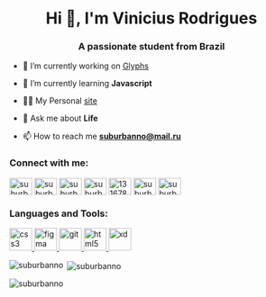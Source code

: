 <h1 align="center">Hi 👋, I'm Vinicius Rodrigues</h1>
<h3 align="center">A passionate student from Brazil</h3>

- 🔭 I’m currently working on [Glyphs](https://github.com/Suburbanno/Glyphs)

- 🌱 I’m currently learning **Javascript**

- 👨‍💻 My Personal [site](suburbanno.rocks)

- 💬 Ask me about **Life**

- 📫 How to reach me **suburbanno@mail.ru**

<h3 align="left">Connect with me:</h3>
<p align="left">
<a href="https://codepen.io/suburbanno" target="blank"><img align="center" src="https://cdn.jsdelivr.net/npm/simple-icons@3.0.1/icons/codepen.svg" alt="suburbanno" height="30" width="40" /></a>
<a href="https://dev.to/suburbanno" target="blank"><img align="center" src="https://cdn.jsdelivr.net/npm/simple-icons@3.0.1/icons/dev-dot-to.svg" alt="suburbanno" height="30" width="40" /></a>
<a href="https://twitter.com/suburbanizar" target="blank"><img align="center" src="https://cdn.jsdelivr.net/npm/simple-icons@3.0.1/icons/twitter.svg" alt="suburbanizar" height="30" width="40" /></a>
<a href="https://linkedin.com/in/suburbanno" target="blank"><img align="center" src="https://cdn.jsdelivr.net/npm/simple-icons@3.0.1/icons/linkedin.svg" alt="suburbanno" height="30" width="40" /></a>
<a href="https://stackoverflow.com/users/13167803" target="blank"><img align="center" src="https://cdn.jsdelivr.net/npm/simple-icons@3.0.1/icons/stackoverflow.svg" alt="13167803" height="30" width="40" /></a>
<a href="https://fb.com/suburbanno" target="blank"><img align="center" src="https://cdn.jsdelivr.net/npm/simple-icons@3.0.1/icons/facebook.svg" alt="suburbanno" height="30" width="40" /></a>
<a href="https://instagram.com/suburbanizar" target="blank"><img align="center" src="https://cdn.jsdelivr.net/npm/simple-icons@3.0.1/icons/instagram.svg" alt="suburbanizar" height="30" width="40" /></a>
</p>

<h3 align="left">Languages and Tools:</h3>
<p align="left"> <a href="https://www.w3schools.com/css/" target="_blank"> <img src="https://devicons.github.io/devicon/devicon.git/icons/css3/css3-original-wordmark.svg" alt="css3" width="40" height="40"/> </a> <a href="https://www.figma.com/" target="_blank"> <img src="https://www.vectorlogo.zone/logos/figma/figma-icon.svg" alt="figma" width="40" height="40"/> </a> <a href="https://git-scm.com/" target="_blank"> <img src="https://www.vectorlogo.zone/logos/git-scm/git-scm-icon.svg" alt="git" width="40" height="40"/> </a> <a href="https://www.w3.org/html/" target="_blank"> <img src="https://devicons.github.io/devicon/devicon.git/icons/html5/html5-original-wordmark.svg" alt="html5" width="40" height="40"/> </a> <a href="https://www.adobe.com/products/xd.html" target="_blank"> <img src="https://cdn.worldvectorlogo.com/logos/adobe-xd.svg" alt="xd" width="40" height="40"/> </a> </p>

<p><img align="left" src="https://github-readme-stats.vercel.app/api/top-langs?username=suburbanno&show_icons=true&theme=dark&hide_border=true&cache_seconds=1800&locale=en&layout=compact" alt="suburbanno" /></p>

<p>&nbsp;<img align="center" src="https://github-readme-stats.vercel.app/api?username=suburbanno&show_icons=true&theme=dark&hide_border=true&cache_seconds=1800&locale=en" alt="suburbanno" /></p>

<p align="left"> <img src="https://komarev.com/ghpvc/?username=suburbanno&label=Profile%20views&color=28a464&style=flat" alt="suburbanno" /> </p>
